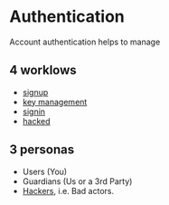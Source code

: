 # Authentication

Account authentication helps to manage 

## 4 worklows

- [signup](./authn/signup.md)
- [key management](./authn/key-management.md)
- [signin](./authn/signin.md)
- [hacked](./authn/hacked.md)

## 3 personas

- Users (You)
- Guardians (Us or a 3rd Party)
- [Hackers](./authn/hackers.md), i.e. Bad actors.
